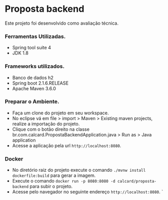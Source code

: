 # Proposta backend

Este projeto foi desenvolvido como avaliação técnica.

### Ferramentas Utilizadas.

- Spring tool suite 4
- JDK 1.8

### Frameworks utilizados.

- Banco de dados h2
- Spring boot 2.1.6.RELEASE
- Apache Maven 3.6.0

### Preparar o Ambiente.

- Faça um clone do projeto em seu workspace.
- No eclipse vá em file > import > Maven > Existing maven projects, realize a importação do projeto.
- Clique com o botão direito na classe br.com.calcard.PropostaBackendApplication.java > Run as > Java application
- Acesse a aplicação pela url `http://localhost:8080`.

### Docker

- No diretório raiz do projeto execute o comando `./mvnw install dockerfile:build` para gerar a imagem.
- Execute o comando `docker run -p 8080:8080 -d calcard/proposta-backend` para subir o projeto.
- Acesse pelo navegador no seguinte endereço `http://localhost:8080`.
`
